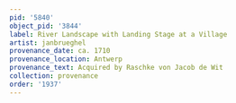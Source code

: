 ```yaml
---
pid: '5840'
object_pid: '3844'
label: River Landscape with Landing Stage at a Village
artist: janbrueghel
provenance_date: ca. 1710
provenance_location: Antwerp
provenance_text: Acquired by Raschke von Jacob de Wit
collection: provenance
order: '1937'
---
```

